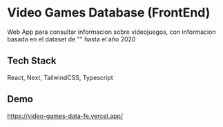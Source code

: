 
# Video Games Database (FrontEnd)

Web App para consultar informacion sobre videojuegos, con informacion basada en el dataset de "" hasta el año 2020


## Tech Stack

React, Next, TailwindCSS, Typescript


## Demo

https://video-games-data-fe.vercel.app/
